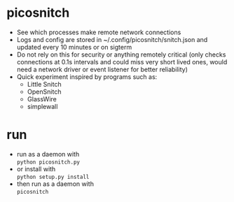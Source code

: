# picosnitch
- See which processes make remote network connections  
- Logs and config are stored in ~/.config/picosnitch/snitch.json and updated every 10 minutes or on sigterm  
- Do not rely on this for security or anything remotely critical (only checks connections at 0.1s intervals and could miss very short lived ones, would need a network driver or event listener for better reliability)  
- Quick experiment inspired by programs such as:  
  - Little Snitch
  - OpenSnitch
  - GlassWire
  - simplewall
# run
- run as a daemon with  
`python picosnitch.py`
- or install with  
`python setup.py install`
- then run as a daemon with  
`picosnitch`
